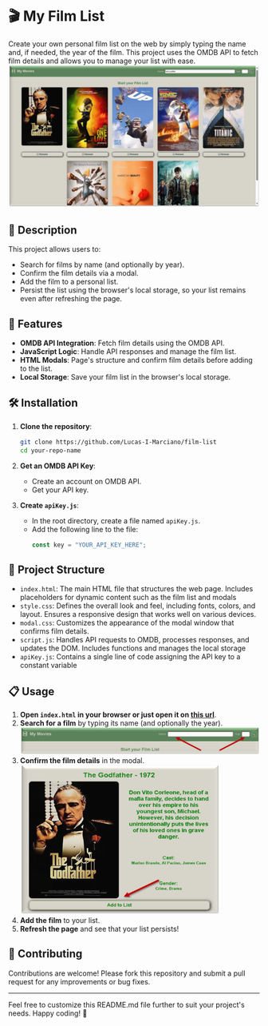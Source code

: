 # 🎬 My Film List

Create your own personal film list on the web by simply typing the name and, if needed, the year of the film. This project uses the OMDB API to fetch film details and allows you to manage your list with ease.<br>
<img src="./img/index.png" width="800" alt="Two red arrows indicating where you should put movie's name and year">

## 📜 Description

This project allows users to:

- Search for films by name (and optionally by year).
- Confirm the film details via a modal.
- Add the film to a personal list.
- Persist the list using the browser's local storage, so your list remains even after refreshing the page.

## 🚀 Features

- **OMDB API Integration**: Fetch film details using the OMDB API.
- **JavaScript Logic**: Handle API responses and manage the film list.
- **HTML Modals**: Page's structure and confirm film details before adding to the list.
- **Local Storage**: Save your film list in the browser's local storage.

## 🛠️ Installation

1. **Clone the repository**:

   ```bash
   git clone https://github.com/Lucas-I-Marciano/film-list
   cd your-repo-name
   ```

2. **Get an OMDB API Key**:

   - Create an account on OMDB API.
   - Get your API key.

3. **Create `apiKey.js`**:
   - In the root directory, create a file named `apiKey.js`.
   - Add the following line to the file:
     ```javascript
     const key = "YOUR_API_KEY_HERE";
     ```

## 📂 Project Structure

- `index.html`: The main HTML file that structures the web page. Includes placeholders for dynamic content such as the film list and modals
- `style.css`: Defines the overall look and feel, including fonts, colors, and layout. Ensures a responsive design that works well on various devices.
- `modal.css`: Customizes the appearance of the modal window that confirms film details.
- `script.js`: Handles API requests to OMDB, processes responses, and updates the DOM. Includes functions and manages the local storage
- `apiKey.js`: Contains a single line of code assigning the API key to a constant variable

## 📋 Usage

1. **Open `index.html` in your browser or just open it on [this url](https://lucas-i-marciano.github.io/film-list/)**.
2. **Search for a film** by typing its name (and optionally the year).<br>
   <img src="./img/searchingFilm.png" width="800" alt="Two red arrows indicating where you should put movie's name and year">
3. **Confirm the film details** in the modal.<br>
   <img src="./img/godfather.png" width="400" height="300" alt="The goodfather's post. A man looking towards with one hand up">
4. **Add the film** to your list.
5. **Refresh the page** and see that your list persists!

## 🤝 Contributing

Contributions are welcome! Please fork this repository and submit a pull request for any improvements or bug fixes.

---

Feel free to customize this README.md file further to suit your project's needs. Happy coding! 🎉
